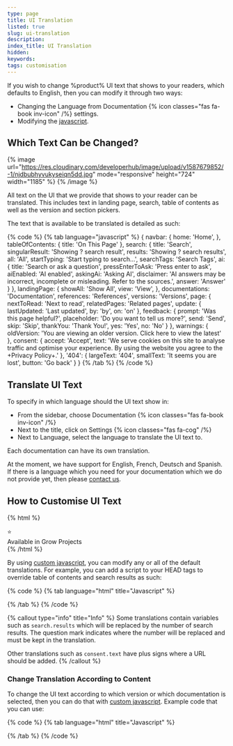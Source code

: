 ```yaml
---
type: page
title: UI Translation
listed: true
slug: ui-translation
description: 
index_title: UI Translation
hidden: 
keywords: 
tags: customisation
---
```


If you wish to change %product% UI  text that shows to your readers, which defaults to English, then you can modify it through two ways:

- Changing the Language from Documentation {% icon classes="fas fa-book inv-icon" /%} settings.
- Modifying the [javascript](/support-center/custom-javascript).

## Which Text Can be Changed?

{% image url="https://res.cloudinary.com/developerhub/image/upload/v1587679852/-1/njdbubhyvukyseiqn5dd.jpg" mode="responsive" height="724" width="1185" %}
{% /image %}

All text on the UI that we provide that shows to your reader can be translated. This includes text in landing page, search, table of contents as well as the version and section pickers.

The text that is available to be translated is detailed as such:

{% code %}
{% tab language="javascript" %}
{
  navbar: {
    home: 'Home',
  },
  tableOfContents: {
    title: 'On This Page'
  },
  search: {
    title: 'Search',
    singularResult: 'Showing ? search result',
    results: 'Showing ? search results',
    all: 'All',
    startTyping: 'Start typing to search...',
    searchTags: 'Search Tags',
    ai: {
      title: 'Search or ask a question',
      pressEnterToAsk: 'Press enter to ask',
      aiEnabled: 'AI enabled',
      askingAi: 'Asking AI',
      disclaimer: 'AI answers may be incorrect, incomplete or misleading. Refer to the sources.',
      answer: 'Answer'
    }
  },
  landingPage: {
    showAll: 'Show All',
    view: 'View',
  },
  documentations: 'Documentation',
  references: 'References',
  versions: 'Versions',
  page: {
    nextToRead: 'Next to read',
    relatedPages: 'Related pages',
    update: {
      lastUpdated: 'Last updated',
      by: 'by',
      on: 'on'
    },
    feedback: {
      prompt: 'Was this page helpful?',
      placeholder: 'Do you want to tell us more?',
      send: 'Send',
      skip: 'Skip',
      thankYou: 'Thank You!',
      yes: 'Yes',
      no: 'No'
    }
  },
  warnings: {
    oldVersion: 'You are viewing an older version. Click here to view the latest'
  },
  consent: {
    accept: 'Accept',
    text: 'We serve cookies on this site to analyse traffic and optimise your experience. By using the website you agree to the +Privacy Policy+.'
  },
  '404': {
    largeText: '404',
    smallText: 'It seems you are lost',
    button: 'Go back'
  }
}
{% /tab %}
{% /code %}

## Translate UI Text

To specify in which language should the UI text show in:

- From the sidebar, choose Documentation {% icon classes="fas fa-book inv-icon" /%}
- Next to the title, click on Settings {% icon classes="fas fa-cog" /%}
- Next to Language, select the language to translate the UI text to.

Each documentation can have its own translation.

At the moment, we have support for English, French, Deutsch and Spanish. If there is a language which you need for your documentation which we do not provide yet, then please [contact us](/support-center/contact-us).

## How to Customise UI Text

{% html %}
<div class="grow-border text-left">
<div class="grow-star">⭐</div>
    Available in Grow Projects
</div>
{% /html %}

By using [custom javascript](/support-center/custom-javascript), you can modify any or all of the default translations. For example, you can add a script to your HEAD tags to override table of contents and search results as such:

{% code %}
{% tab language="html" title="Javascript" %}
<script>
  window.translations.apply({
  	tableOfContents: {
      title: "Tabla de contenido"
    },
    search: {
      results: "Mostrando ? resultados de búsqueda",
      singularResult: "Mostrando 1 resultado de búsqueda"
    }
  });
</script>
{% /tab %}
{% /code %}

{% callout type="info" title="Info" %}
Some translations contain variables such as `search.results` which will be replaced by the number of search results. The question mark indicates where the number will be replaced and must be kept in the translation.

Other translations such as `consent.text` have plus signs where a URL should be added.
{% /callout %}

### Change Translation According to Content

To change the UI text according to which version or which documentation is selected, then you can do that with [custom javascript](/support-center/custom-javascript). Example code that you can use:

{% code %}
{% tab language="html" title="Javascript" %}
<script>
	document.addEventListener('onsectionchange', function (event) {
        if (event.detail.type === 'documentation') {
            if (event.detail.slug === 'EN') {
				window.translations.tableOfContents.title = 'On This Page';
            } else if (event.detail.slug === 'DE') {
				window.translations.tableOfContents.title = 'Inhaltsverzeichnis';
            }
        }
    });
</script>
{% /tab %}
{% /code %}
